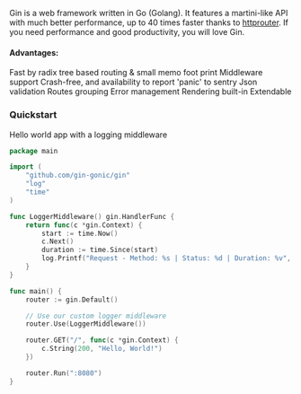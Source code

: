 Gin is a web framework written in Go (Golang). It features a martini-like API with much better performance, up to 40 times faster thanks to [httprouter](https://github.com/julienschmidt/httprouter). If you need performance and good productivity, you will love Gin.

#### Advantages:
Fast by radix tree based routing & small memo foot print
Middleware support
Crash-free, and availability to report 'panic' to sentry
Json validation
Routes grouping
Error management
Rendering built-in
Extendable


### Quickstart

Hello world app with a logging middleware
```go
package main

import (
	"github.com/gin-gonic/gin"
	"log"
	"time"
)

func LoggerMiddleware() gin.HandlerFunc {
	return func(c *gin.Context) {
		start := time.Now()
		c.Next()
		duration := time.Since(start)
		log.Printf("Request - Method: %s | Status: %d | Duration: %v", c.Request.Method, c.Writer.Status(), duration)
	}
}

func main() {
	router := gin.Default()

	// Use our custom logger middleware
	router.Use(LoggerMiddleware())

	router.GET("/", func(c *gin.Context) {
		c.String(200, "Hello, World!")
	})

	router.Run(":8080")
}
```
